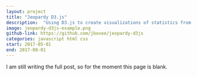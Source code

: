 ```yaml
---
layout: project
title: "Jeopardy D3.js"
description:  "Using D3.js to create visualizations of statistics from Jeopardy games and seasons"
image: jeopardy-d3js-example.png
github-link: https://github.com/jbovee/jeopardy-d3js
categories: javascript html css
start: 2017-05-01
end: 2017-08-01
---
```


I am still writing the full post, so for the moment this page is blank.